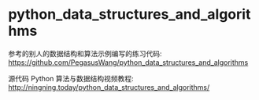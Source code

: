 # python_data_structures_and_algorithms

参考的别人的数据结构和算法示例编写的练习代码: https://github.com/PegasusWang/python_data_structures_and_algorithms

源代码 Python 算法与数据结构视频教程: http://ningning.today/python_data_structures_and_algorithms/
